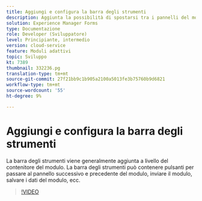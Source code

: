 ```yaml
---
title: Aggiungi e configura la barra degli strumenti
description: Aggiunta la possibilità di spostarsi tra i pannelli del modulo.
solution: Experience Manager Forms
type: Documentazione
role: Developer (Sviluppatore)
level: Principiante, intermedio
version: cloud-service
feature: Moduli adattivi
topic: Sviluppo
kt: 7389
thumbnail: 332236.pg
translation-type: tm+mt
source-git-commit: 27f21bb9c1b905a2100a5013fe3b75760b9d6821
workflow-type: tm+mt
source-wordcount: '55'
ht-degree: 9%

---
```



# Aggiungi e configura la barra degli strumenti

La barra degli strumenti viene generalmente aggiunta a livello del contenitore del modulo. La barra degli strumenti può contenere pulsanti per passare al pannello successivo e precedente del modulo, inviare il modulo, salvare i dati del modulo, ecc.

>[!VIDEO](https://video.tv.adobe.com/v/332236?quality=12&learn=on)


